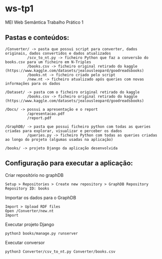 # ws-tp1
MEI Web Semântica Trabalho Prático 1 

## Pastas e conteúdos:
```
/Converter/ -> pasta que possui script para converter, dados originais, dados convertidos e dados atualizados
          /scv_to_nt.py -> ficheiro Python que faz a conversão do books.csv para um ficheiro em N-Triples
          /books.csv -> ficheiro original retirado do kaggle (https://www.kaggle.com/datasets/jealousleopard/goodreadsbooks)
          /books.nt -> ficheiro criado pelo script
          /new.nt -> ficheiro atualizado após queries com novas informações para os dados
          
/Dataset/ -> pasta com o ficheiro original retirado do kaggle 
          /books.csv -> ficheiro original retirado do kaggle (https://www.kaggle.com/datasets/jealousleopard/goodreadsbooks)

/Docs/ -> possui a apresentação e o report
          /apresentacao.pdf
          /report.pdf
          
/GraphDB/ -> pasta que possui ficheiro python com todas as queries criadas para explorar, visualizar e perceber os dados
          /queries.py -> ficheiro Python com todas as queries criadas ao longo do projeto (algumas usadas na aplicação)

/books/ -> projeto Django da aplicação desenvolvida
```

## Configuração para executar a aplicação:

Criar repositório no graphDB
```
Setup > Repositories > Create new repository > GraphDB Repository
Repository ID: books

```

Importar os dados para o GraphDB
```
Import > Upload RDF files
Open /Converter/new.nt
Import
```
Executar projeto Django
```bash
python3 books/manage.py runserver
```
Executar conversor
```bash
python3 Converter/csv_to_nt.py Converter/books.csv
```

          
